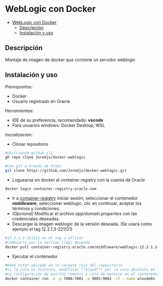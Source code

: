 # WebLogic con Docker

- [WebLogic con Docker](#weblogic-con-docker)
	- [Descripción](#descripción)
	- [Instalación y uso](#instalación-y-uso)

## Descripción

Montaje de imagen de docker que contiene un servidor weblogic

## Instalación y uso

*Prerequisitos:*

- Docker
- Usuario registrado en Oracle

*Herramientas:*

- IDE de su preferencia, recomendado: **vscode**
- Para usuarios windows: Docker Desktop, WSL

*Inicialización:*

- Clonar repositorio

```bash
#Utilizando github cli
gh repo clone Joredjs/docker-weblogic

#Con git a través de https
git clone https://github.com/Joredjs/docker-weblogic.git
```

- Loguearse en docker al container registry con la cuenta de Oracle

```bash
docker login container-registry.oracle.com
```

- Ir a [container-registry](https://container-registry.oracle.com/) iniciar sesión, seleccionar el contenedor ***middleware***, seleccionar weblogic, clic en continuar, aceptar los términos y condiciones.
- *(Opcional)* Modificar el archivo *app/domain.properties* con las credenciales deseadas.
- Descargar la imagen weblogic de la versión deseada. (Se usará como ejemplo el tag 12.2.1.3-221121)

```bash
#12.2.1.3-221121 es el tag a utlizar
#Cambiarlo por la version (tag) deseada
docker pull container-registry.oracle.com/middleware/weblogic:12.2.1.3-221121
```

- Ejecutar el contenedor

```bash
#Debe estar ubicado en la carpeta raíz del repositorio
#si la ruta es distinta, modificar *"$(pwd)"* por la ruta absoluta en la máquina local
#La configuración de puertos remotos y ruta de montaje en el contenedor debe quedar como está en el script
docker container run -d -p 7000:7001 -p 9001:9002 -it --name wlnode01 -v /"$(pwd)"/app/://u01/oracle/properties container-registry.oracle.com/middleware/weblogic:12.2.1.3-221121
```
